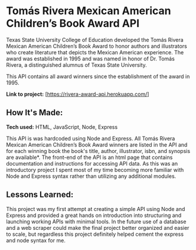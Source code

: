 # Tomás Rivera Mexican American Children’s Book Award API

Texas State University College of Education developed the Tomás Rivera Mexican American Children’s Book Award to honor authors and illustrators who create literature that depicts the Mexican American experience. The award was established in 1995 and was named in honor of Dr. Tomás Rivera, a distinguished alumnus of Texas State University.

This API contains all award winners since the establishment of the award in 1995.

**Link to project:** [https://rivera-award-api.herokuapp.com/]

## How It's Made:
**Tech used:** HTML, JavaScript, Node, Express

This API is was hardcoded using Node and Express. All Tomás Rivera Mexican American Children’s Book Award winners are listed in the API and for each winning book the book's title, author, illustrator, isbn, and synopsis are available*. The front-end of the API is an html page that contains documentation and instructions for accessing API data. As this was an introductory project I spent most of my time becoming more familiar with Node and Express syntax rather than utilizing any additional modules.

## Lessons Learned:
This project was my first attempt at creating a simple API using Node and Express and provided a great hands on introduction into structuring and launching working APIs with minimal tools. In the future use of a database and a web scraper could make the final project better organized and easier to scale, but regardless this project definitely helped cement the express and node syntax for me. 
